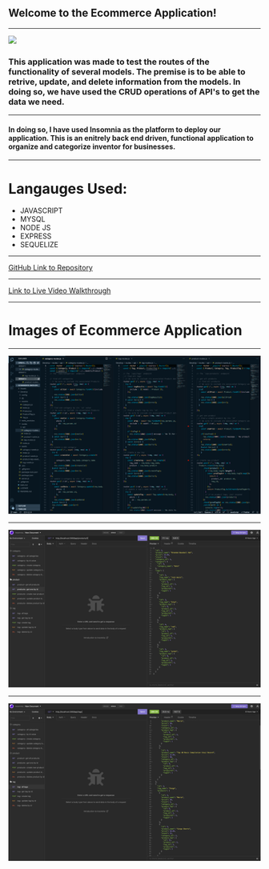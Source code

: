 ## Welcome to the Ecommerce Application!
----

![](https://camo.githubusercontent.com/c652dbcdb4bc224b3e4d7bd673bdbf698c6681a7503057b555e88f47eb523af5/68747470733a2f2f696d672e736869656c64732e696f2f62616467652f4c6963656e73652d4d49542d79656c6c6f77677265656e)

### This application was made to test the routes of the functionality of several models. The premise is to be able to retrive, update, and delete information from the models. In doing so, we have used the CRUD operations of API's to get the data we need.
---
#### In doing so, I have used Insomnia as the platform to deploy our application. This is an enitrely back end driven, functional application to organize and categorize inventor for businesses.
----

# Langauges Used:

* JAVASCRIPT
* MYSQL
* NODE JS
* EXPRESS
* SEQUELIZE

---
[GitHub Link to Repository](https://github.com/jadehuynh/ecommerce-back-end-app)

----
[Link to Live Video Walkthrough](https://youtu.be/ho-qCbQ2qq0)

---

# Images of Ecommerce Application

----

![Initial Code of Routes](./Assets/ecom_code.png)

----

![Deployments in Insomina](./Assets/ecom_1.png)

----

![Deployments in Insomina](./Assets/ecom_2.png)


